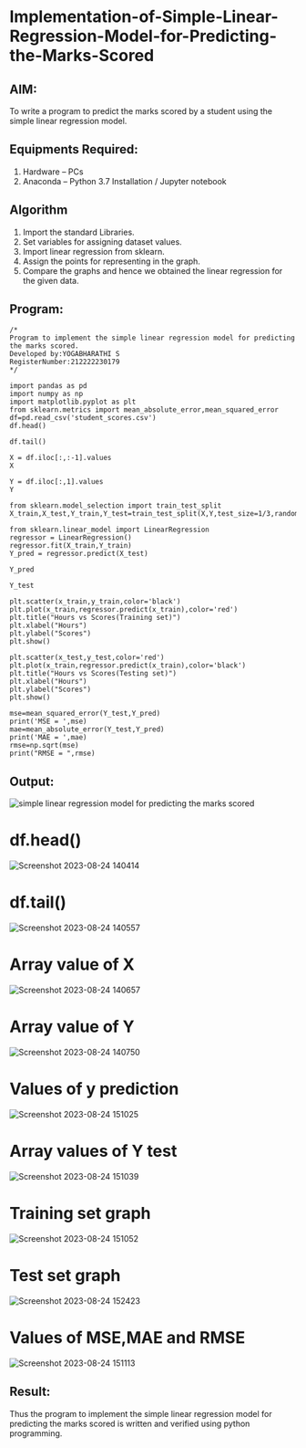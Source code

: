 # Implementation-of-Simple-Linear-Regression-Model-for-Predicting-the-Marks-Scored

## AIM:
To write a program to predict the marks scored by a student using the simple linear regression model.

## Equipments Required:

1. Hardware – PCs
2. Anaconda – Python 3.7 Installation / Jupyter notebook

## Algorithm

1. Import the standard Libraries.
2. Set variables for assigning dataset values.
3. Import linear regression from sklearn.
4. Assign the points for representing in the graph.
5. Compare the graphs and hence we obtained the linear regression for the given data. 

## Program:
```
/*
Program to implement the simple linear regression model for predicting the marks scored.
Developed by:YOGABHARATHI S 
RegisterNumber:212222230179
*/

import pandas as pd
import numpy as np
import matplotlib.pyplot as plt
from sklearn.metrics import mean_absolute_error,mean_squared_error
df=pd.read_csv('student_scores.csv')
df.head()

df.tail()

X = df.iloc[:,:-1].values
X

Y = df.iloc[:,1].values
Y

from sklearn.model_selection import train_test_split
X_train,X_test,Y_train,Y_test=train_test_split(X,Y,test_size=1/3,random_state=0)

from sklearn.linear_model import LinearRegression
regressor = LinearRegression()
regressor.fit(X_train,Y_train)
Y_pred = regressor.predict(X_test)

Y_pred

Y_test

plt.scatter(x_train,y_train,color='black')
plt.plot(x_train,regressor.predict(x_train),color='red')
plt.title("Hours vs Scores(Training set)")
plt.xlabel("Hours")
plt.ylabel("Scores")
plt.show()

plt.scatter(x_test,y_test,color='red')
plt.plot(x_train,regressor.predict(x_train),color='black')
plt.title("Hours vs Scores(Testing set)")
plt.xlabel("Hours")
plt.ylabel("Scores")
plt.show()

mse=mean_squared_error(Y_test,Y_pred)
print('MSE = ',mse)
mae=mean_absolute_error(Y_test,Y_pred)
print('MAE = ',mae)
rmse=np.sqrt(mse)
print("RMSE = ",rmse)  
```

## Output:
![simple linear regression model for predicting the marks scored](sam.png)
# df.head()
![Screenshot 2023-08-24 140414](https://github.com/Yogabharathi3/Implementation-of-Simple-Linear-Regression-Model-for-Predicting-the-Marks-Scored/assets/118899387/15f956d3-9238-4bc8-956d-ed84f4957dd0)
# df.tail()
![Screenshot 2023-08-24 140557](https://github.com/Yogabharathi3/Implementation-of-Simple-Linear-Regression-Model-for-Predicting-the-Marks-Scored/assets/118899387/cc24c9ae-a6ff-406e-a2d7-d019ee8a1368)
# Array value of X
![Screenshot 2023-08-24 140657](https://github.com/Yogabharathi3/Implementation-of-Simple-Linear-Regression-Model-for-Predicting-the-Marks-Scored/assets/118899387/657feba3-1b3a-4d86-a33f-09b62fe985e5)
# Array value of Y
![Screenshot 2023-08-24 140750](https://github.com/Yogabharathi3/Implementation-of-Simple-Linear-Regression-Model-for-Predicting-the-Marks-Scored/assets/118899387/4b7e3935-4206-4065-973e-a2410a34c7de)
# Values of y prediction 
![Screenshot 2023-08-24 151025](https://github.com/Yogabharathi3/Implementation-of-Simple-Linear-Regression-Model-for-Predicting-the-Marks-Scored/assets/118899387/03bc82d8-beb6-428f-8af3-77b913b636a0)

# Array values of Y test
![Screenshot 2023-08-24 151039](https://github.com/Yogabharathi3/Implementation-of-Simple-Linear-Regression-Model-for-Predicting-the-Marks-Scored/assets/118899387/c79327ab-0760-4932-b059-82dde52fa8be)

# Training set graph
![Screenshot 2023-08-24 151052](https://github.com/Yogabharathi3/Implementation-of-Simple-Linear-Regression-Model-for-Predicting-the-Marks-Scored/assets/118899387/dcc674db-03a0-42e5-b1fa-7c970b0253a9)

# Test set graph
![Screenshot 2023-08-24 152423](https://github.com/Yogabharathi3/Implementation-of-Simple-Linear-Regression-Model-for-Predicting-the-Marks-Scored/assets/118899387/c3b4148f-0bd9-4bc2-9860-323c79a7b952)

# Values of MSE,MAE and RMSE
![Screenshot 2023-08-24 151113](https://github.com/Yogabharathi3/Implementation-of-Simple-Linear-Regression-Model-for-Predicting-the-Marks-Scored/assets/118899387/ebf187be-1101-4376-8ea7-3b153bcd2b0a)

## Result:
Thus the program to implement the simple linear regression model for predicting the marks scored is written and verified using python programming.
